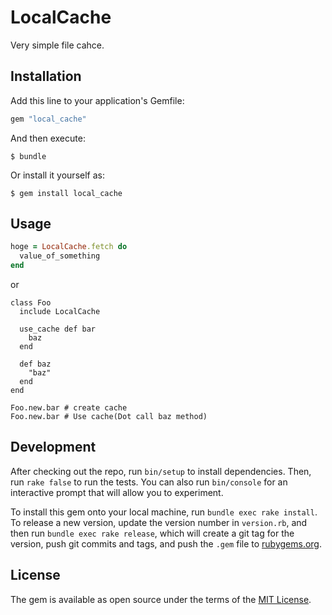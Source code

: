 # LocalCache

Very simple file cahce.


## Installation

Add this line to your application's Gemfile:

```ruby
gem "local_cache"
```

And then execute:

    $ bundle

Or install it yourself as:

    $ gem install local_cache

## Usage

```ruby
hoge = LocalCache.fetch do
  value_of_something
end
```

or

```
class Foo
  include LocalCache

  use_cache def bar
    baz
  end

  def baz
    "baz"
  end
end

Foo.new.bar # create cache
Foo.new.bar # Use cache(Dot call baz method)
```

## Development

After checking out the repo, run `bin/setup` to install dependencies. Then, run `rake false` to run the tests. You can also run `bin/console` for an interactive prompt that will allow you to experiment.

To install this gem onto your local machine, run `bundle exec rake install`. To release a new version, update the version number in `version.rb`, and then run `bundle exec rake release`, which will create a git tag for the version, push git commits and tags, and push the `.gem` file to [rubygems.org](https://rubygems.org).

## License

The gem is available as open source under the terms of the [MIT License](http://opensource.org/licenses/MIT).
